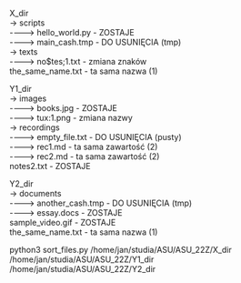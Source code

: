 X_dir  
-> scripts  
----> hello_world.py - ZOSTAJE  
----> main_cash.tmp - DO USUNIĘCIA (tmp)  
-> texts  
----> no$tes;1.txt - zmiana znaków  
the_same_name.txt - ta sama nazwa (1)  
  
Y1_dir  
-> images  
----> books.jpg - ZOSTAJE  
----> tux:1.png - zmiana nazwy  
-> recordings  
----> empty_file.txt - DO USUNIĘCIA (pusty)  
----> rec1.md - ta sama zawartość (2)  
----> rec2.md - ta sama zawartość (2)  
notes2.txt - ZOSTAJE  
  
Y2_dir  
-> documents   
----> another_cash.tmp  - DO USUNIĘCIA (tmp)  
----> essay.docs - ZOSTAJE    
sample_video.gif - ZOSTAJE  
the_same_name.txt - ta sama nazwa (1)  
  
python3 sort_files.py /home/jan/studia/ASU/ASU_22Z/X_dir /home/jan/studia/ASU/ASU_22Z/Y1_dir /home/jan/studia/ASU/ASU_22Z/Y2_dir  